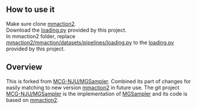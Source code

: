## How to use it
Make sure clone [mmaction2](https://github.com/open-mmlab/mmaction2).  
Download the [loading.py](https://github.com/lissa2077/MGSampler/blob/main/loading.py) provided by this project.  
In mmaction2 folder, replace [mmaction2/mmaction/datasets/pipelines/loading.py](https://github.com/open-mmlab/mmaction2/blob/master/mmaction/datasets/pipelines/loading.py) to the [loading.py](https://github.com/lissa2077/MGSampler/blob/main/loading.py) provided by this project.  

## Overview
This is forked from [MCG-NJU/MGSampler](https://github.com/MCG-NJU/MGSampler). Combined its part of changes for easily matching to new version [mmaction2](https://github.com/open-mmlab/mmaction2) in future use.
The git project [MCG-NJU/MGSampler](https://github.com/MCG-NJU/MGSampler) is the implementation of [MGSampler](https://arxiv.org/abs/2104.09952) and its code is based on [mmaction2](https://github.com/open-mmlab/mmaction2).
